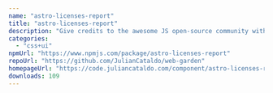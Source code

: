 ```yaml
---
name: "astro-licenses-report"
title: "astro-licenses-report"
description: "Give credits to the awesome JS open-source community with this component. It will generate a table with important informations about packages used by your project."
categories:
  - "css+ui"
npmUrl: "https://www.npmjs.com/package/astro-licenses-report"
repoUrl: "https://github.com/JulianCataldo/web-garden"
homepageUrl: "https://code.juliancataldo.com/component/astro-licenses-report"
downloads: 109
---
```

